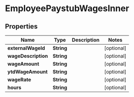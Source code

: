 

# EmployeePaystubWagesInner


## Properties

| Name | Type | Description | Notes |
|------------ | ------------- | ------------- | -------------|
|**externalWageId** | **String** |  |  [optional] |
|**wageDescription** | **String** |  |  [optional] |
|**wageAmount** | **String** |  |  [optional] |
|**ytdWageAmount** | **String** |  |  [optional] |
|**wageRate** | **String** |  |  [optional] |
|**hours** | **String** |  |  [optional] |



